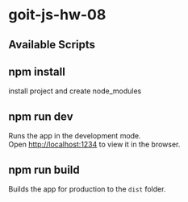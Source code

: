 # goit-js-hw-08

## Available Scripts

## npm install
install project and create node_modules

## npm run dev
Runs the app in the development mode.\
Open [http://localhost:1234](http://localhost:1234) to view it in the browser.

## npm run build
Builds the app for production to the `dist` folder.